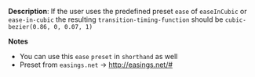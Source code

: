 __Description__: If the user uses the predefined preset `ease` of `easeInCubic` or `ease-in-cubic` the resulting `transition-timing-function` should be `cubic-bezier(0.86, 0, 0.07, 1)`

__Notes__

+ You can use this `ease` `preset` in `shorthand` as well
+ Preset from `easings.net` -> http://easings.net/#
